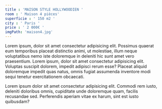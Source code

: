 ```yaml
---
title : 'MAISON STYLE HOLLYWOODIEN '
room : ' Maison 4 pièces'
superficie : ' 150 m2 '
city : ' Paris '
price : ' 2 000€ '
imgPath: 'maison4.jpg'
---
```


Lorem ipsum, dolor sit amet consectetur adipisicing elit. Possimus quaerat eum temporibus placeat distinctio animi, ut molestiae, illum neque voluptatibus nemo iste doloremque in deleniti hic sunt amet vero praesentium. Lorem ipsum, dolor sit amet consectetur adipisicing elit. Voluptas suscipit dolorem, impedit adipisci rerum esse? Placeat aliquid doloremque impedit quas natus, omnis fugiat assumenda inventore modi sequi tenetur exercitationem obcaecati.

Lorem ipsum dolor sit amet consectetur adipisicing elit. Commodi rem iusto, deleniti doloribus omnis, cupiditate unde doloremque quam, facilis recusandae sed. Perferendis aperiam vitae ex harum, sint est iusto quibusdam?